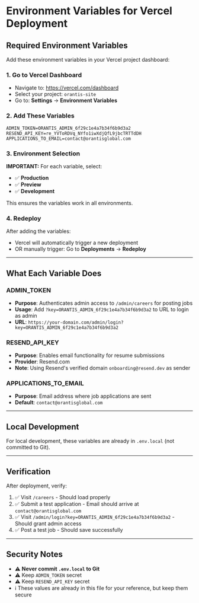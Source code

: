 # Environment Variables for Vercel Deployment

## Required Environment Variables

Add these environment variables in your Vercel project dashboard:

### 1. Go to Vercel Dashboard
- Navigate to: https://vercel.com/dashboard
- Select your project: `orantis-site`
- Go to: **Settings** → **Environment Variables**

### 2. Add These Variables

```
ADMIN_TOKEN=ORANTIS_ADMIN_6f29c1e4a7b34f6b9d3a2
RESEND_API_KEY=re_YVToRDVq_NYfo1iwXdjQfL9jbcTRTTdDH
APPLICATIONS_TO_EMAIL=contact@orantisglobal.com
```

### 3. Environment Selection

**IMPORTANT:** For each variable, select:
- ✅ **Production**
- ✅ **Preview**
- ✅ **Development**

This ensures the variables work in all environments.

### 4. Redeploy

After adding the variables:
- Vercel will automatically trigger a new deployment
- OR manually trigger: Go to **Deployments** → **Redeploy**

---

## What Each Variable Does

### ADMIN_TOKEN
- **Purpose**: Authenticates admin access to `/admin/careers` for posting jobs
- **Usage**: Add `?key=ORANTIS_ADMIN_6f29c1e4a7b34f6b9d3a2` to URL to login as admin
- **URL**: `https://your-domain.com/admin/login?key=ORANTIS_ADMIN_6f29c1e4a7b34f6b9d3a2`

### RESEND_API_KEY
- **Purpose**: Enables email functionality for resume submissions
- **Provider**: Resend.com
- **Note**: Using Resend's verified domain `onboarding@resend.dev` as sender

### APPLICATIONS_TO_EMAIL
- **Purpose**: Email address where job applications are sent
- **Default**: `contact@orantisglobal.com`

---

## Local Development

For local development, these variables are already in `.env.local` (not committed to Git).

---

## Verification

After deployment, verify:
1. ✅ Visit `/careers` - Should load properly
2. ✅ Submit a test application - Email should arrive at `contact@orantisglobal.com`
3. ✅ Visit `/admin/login?key=ORANTIS_ADMIN_6f29c1e4a7b34f6b9d3a2` - Should grant admin access
4. ✅ Post a test job - Should save successfully

---

## Security Notes

- ⚠️ **Never commit `.env.local` to Git**
- ⚠️ Keep `ADMIN_TOKEN` secret
- ⚠️ Keep `RESEND_API_KEY` secret
- ℹ️ These values are already in this file for your reference, but keep them secure

